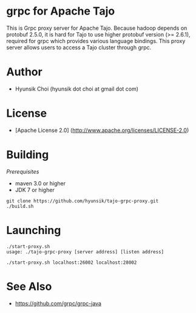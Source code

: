 # grpc for Apache Tajo

This is Grpc proxy server for Apache Tajo. Because hadoop depends on protobuf 2.5.0, it is hard for Tajo to 
use higher protobuf version (>= 2.6.1), required for grpc which provides various language bindings. This proxy server allows users to access a Tajo cluster through grpc.

# Author
 * Hyunsik Choi (hyunsik dot choi at gmail dot com)

# License
 * [Apache License 2.0] (http://www.apache.org/licenses/LICENSE-2.0)

# Building

*Prerequisites*
 * maven 3.0 or higher
 * JDK 7 or higher

```
git clone https://github.com/hyunsik/tajo-grpc-proxy.git
./build.sh
```

# Launching
```
./start-proxy.sh 
usage: ./tajo-grpc-proxy [server address] [listen address]

./start-proxy.sh localhost:26002 localhost:28002
```

# See Also
 * https://github.com/grpc/grpc-java
